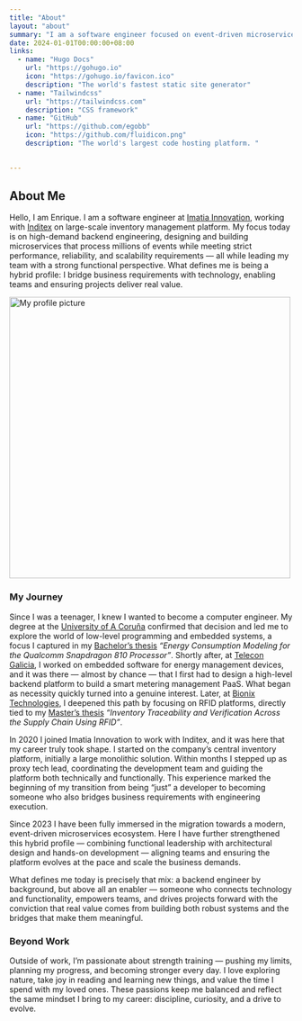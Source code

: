 ```yaml
---
title: "About"
layout: "about"
summary: "I am a software engineer focused on event-driven microservices, performance, and scalability."
date: 2024-01-01T00:00:00+08:00
links:
  - name: "Hugo Docs"
    url: "https://gohugo.io"
    icon: "https://gohugo.io/favicon.ico"
    description: "The world's fastest static site generator"
  - name: "Tailwindcss"
    url: "https://tailwindcss.com"
    description: "CSS framework"
  - name: "GitHub"
    url: "https://github.com/egobb"
    icon: "https://github.com/fluidicon.png"
    description: "The world's largest code hosting platform. "
  

---
```


## About Me

Hello, I am Enrique. I am a software engineer at [Imatia Innovation](https://www.imatia.com/), working with [Inditex](https://www.inditex.com/itxcomweb/es/es/home) on large-scale inventory 
management platform. My focus today is on high-demand backend engineering, designing and building microservices that process millions of events while meeting strict performance, reliability, and scalability requirements — all while leading my team with a strong functional perspective.
What defines me is being a hybrid profile: I bridge business 
requirements with technology, enabling teams and ensuring projects deliver real value.

<img src="/images/nature_profile_small.jpeg" alt="My profile picture" width="500">


### My Journey

Since I was a teenager, I knew I wanted to become a computer engineer. My degree at the [University of A Coruña](https://www.udc.es/) confirmed that decision and led me to explore the world of low-level programming and embedded systems, a focus I captured in my [Bachelor’s thesis](https://drive.google.com/file/d/1WrdhfTrU4Ey2ytuP9didsABFV0ZPd8cK/view?usp=sharing) *“Energy Consumption Modeling for the Qualcomm Snapdragon 810 Processor”*. Shortly after, at [Telecon Galicia](https://telecongalicia.com/), I worked on embedded software for energy management devices, and it was there — almost by chance — that I first had to design a high-level backend platform to build a smart metering management PaaS. What began as necessity quickly turned into a genuine interest. Later, at [Bionix Technologies](https://www.linkedin.com/company/bionixsupplychaintechnologies/?originalSubdomain=es), I deepened this path by focusing on RFID platforms, directly tied to my [Master’s thesis]((https://drive.google.com/file/d/151UcWF2ceoW0Mq8scb0J0-OAJDNRPLb9/view?usp=sharing)) *“Inventory Traceability and Verification Across the Supply Chain Using RFID”*.

In 2020 I joined Imatia Innovation to work with Inditex, and it was here that my career truly took shape. I started on the company’s central inventory platform, initially a large monolithic solution. Within months I stepped up as proxy tech lead, coordinating the development team and guiding the platform both technically and functionally. This experience marked the beginning of my transition from being “just” a developer to becoming someone who also bridges business requirements with engineering execution.

Since 2023 I have been fully immersed in the migration towards a modern, event-driven microservices ecosystem. Here I have further strengthened this hybrid profile — combining functional leadership with architectural design and hands-on development — aligning teams and ensuring the platform evolves at the pace and scale the business demands.

What defines me today is precisely that mix: a backend engineer by background, but above all an enabler — someone who connects technology and functionality, empowers teams, and drives projects forward with the conviction that real value comes from building both robust systems and the bridges that make them meaningful.

### Beyond Work

Outside of work, I’m passionate about strength training — pushing my limits, planning my progress, and becoming stronger every day. I love exploring nature, take joy in reading and learning new things, and value the time I spend with my loved ones. These passions keep me balanced and reflect the same mindset I bring to my career: discipline, curiosity, and a drive to evolve.

